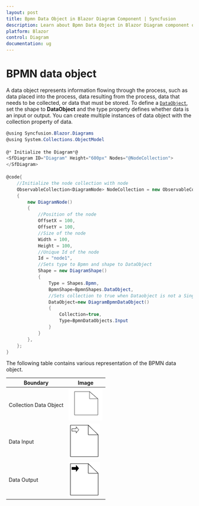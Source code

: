 ```yaml
---
layout: post
title: Bpmn Data Object in Blazor Diagram Component | Syncfusion 
description: Learn about Bpmn Data Object in Blazor Diagram component of Syncfusion, and more details.
platform: Blazor
control: Diagram
documentation: ug
---
```


# BPMN data object

A data object represents information flowing through the process, such as data placed into the process, data resulting from the process, data that needs to be collected, or data that must be stored. To define a [`DataObject`](https://help.syncfusion.com/cr/blazor/Syncfusion.Blazor.Diagrams.DiagramShape.html#Syncfusion_Blazor_Diagrams_DiagramShape_DataObject), set the shape to **DataObject** and the type property defines whether data is an input or output. You can create multiple instances of data object with the collection property of data.

```csharp
@using Syncfusion.Blazor.Diagrams
@using System.Collections.ObjectModel

@* Initialize the Diagram*@
<SfDiagram ID="Diagram" Height="600px" Nodes="@NodeCollection">
</SfDiagram>

@code{
    //Initialize the node collection with node
    ObservableCollection<DiagramNode> NodeCollection = new ObservableCollection<DiagramNode>()
    {
        new DiagramNode()
        {
            //Position of the node
            OffsetX = 100,
            OffsetY = 100,
            //Size of the node
            Width = 100,
            Height = 100,
            //Unique Id of the node
            Id = "node1",
            //Sets type to Bpmn and shape to DataObject
            Shape = new DiagramShape()
            {
                Type = Shapes.Bpmn,
                BpmnShape=BpmnShapes.DataObject,
                //Sets collection to true when Dataobject is not a Single instance
                DataObject=new DiagramBpmnDataObject()
                {
                    Collection=true,
                    Type=BpmnDataObjects.Input
                }
            }
        },
    };
}
```

The following table contains various representation of the BPMN data object.

| Boundary | Image |
| -------- | -------- |
| Collection Data Object | ![Collection Data BPMN Shape](../images/Dataobject.png) |
| Data Input | ![Data Input BPMN Shape](../images/DataInput.png) |
| Data Output | ![Data Output BPMN Shape](../images/DataOutput.png) |
